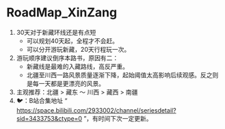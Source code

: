 # RoadMap_XinZang

1. 30天对于新藏环线还是有点短
   - 可以规划40天起，全程才不会赶。
   - 可以分开游玩新藏，20天行程玩一次。
2. 游玩顺序建议倒序本路书，原因有二：
   - 新藏线是最难的入藏路线，高反严重。
   - 北疆至川西一路风景质量逐渐下降，起始阈值太高影响后续观感。反之则是每一天都是更漂亮的风景。
3. 主观推荐：北疆 > 藏东 ～ 川西 > 藏西 > 南疆
4. 🐦：B站合集地址 “ https://space.bilibili.com/2933002/channel/seriesdetail?sid=3433753&ctype=0 ”，有时间下次一定更新。
